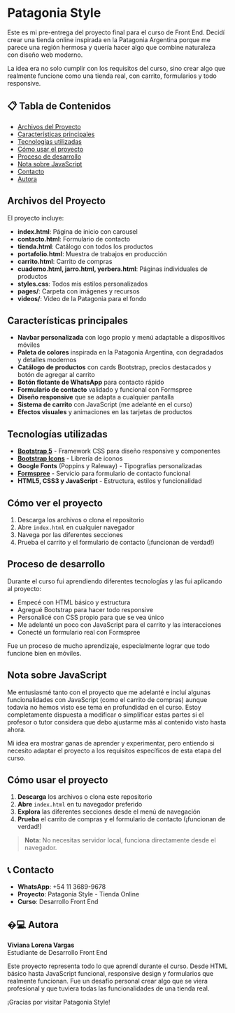 # Patagonia Style

Este es mi pre-entrega del proyecto final para el curso de Front End. Decidí crear una tienda online inspirada en la Patagonia Argentina porque me parece una región hermosa y quería hacer algo que combine naturaleza con diseño web moderno.

La idea era no solo cumplir con los requisitos del curso, sino crear algo que realmente funcione como una tienda real, con carrito, formularios y todo responsive.

## 📋 Tabla de Contenidos

- [Archivos del Proyecto](#archivos-del-proyecto)
- [Características principales](#características-principales)  
- [Tecnologías utilizadas](#tecnologías-utilizadas)
- [Cómo usar el proyecto](#cómo-usar-el-proyecto)
- [Proceso de desarrollo](#proceso-de-desarrollo)
- [Nota sobre JavaScript](#nota-sobre-javascript)
- [Contacto](#-contacto)
- [Autora](#-autora)

## Archivos del Proyecto

El proyecto incluye:
- **index.html**: Página de inicio con carousel
- **contacto.html**: Formulario de contacto 
- **tienda.html**: Catálogo con todos los productos
- **portafolio.html**: Muestra de trabajos en producción
- **carrito.html**: Carrito de compras
- **cuaderno.html, jarro.html, yerbera.html**: Páginas individuales de productos
- **styles.css**: Todos mis estilos personalizados
- **pages/**: Carpeta con imágenes y recursos
- **videos/**: Video de la Patagonia para el fondo

## Características principales

- **Navbar personalizada** con logo propio y menú adaptable a dispositivos móviles
- **Paleta de colores** inspirada en la Patagonia Argentina, con degradados y detalles modernos
- **Catálogo de productos** con cards Bootstrap, precios destacados y botón de agregar al carrito
- **Botón flotante de WhatsApp** para contacto rápido
- **Formulario de contacto** validado y funcional con Formspree
- **Diseño responsive** que se adapta a cualquier pantalla
- **Sistema de carrito** con JavaScript (me adelanté en el curso)
- **Efectos visuales** y animaciones en las tarjetas de productos

## Tecnologías utilizadas

- **[Bootstrap 5](https://getbootstrap.com/)** - Framework CSS para diseño responsive y componentes
- **[Bootstrap Icons](https://icons.getbootstrap.com/)** - Librería de iconos
- **Google Fonts** (Poppins y Raleway) - Tipografías personalizadas
- **[Formspree](https://formspree.io/)** - Servicio para formulario de contacto funcional
- **HTML5, CSS3 y JavaScript** - Estructura, estilos y funcionalidad

## Cómo ver el proyecto

1. Descarga los archivos o clona el repositorio
2. Abre `index.html` en cualquier navegador
3. Navega por las diferentes secciones
4. Prueba el carrito y el formulario de contacto (¡funcionan de verdad!)

## Proceso de desarrollo

Durante el curso fui aprendiendo diferentes tecnologías y las fui aplicando al proyecto:
- Empecé con HTML básico y estructura
- Agregué Bootstrap para hacer todo responsive
- Personalicé con CSS propio para que se vea único
- Me adelanté un poco con JavaScript para el carrito y las interacciones
- Conecté un formulario real con Formspree

Fue un proceso de mucho aprendizaje, especialmente lograr que todo funcione bien en móviles.

## Nota sobre JavaScript

Me entusiasmé tanto con el proyecto que me adelanté e incluí algunas funcionalidades con JavaScript (como el carrito de compras) aunque todavía no hemos visto ese tema en profundidad en el curso. Estoy completamente dispuesta a modificar o simplificar estas partes si el profesor o tutor considera que debo ajustarme más al contenido visto hasta ahora. 

Mi idea era mostrar ganas de aprender y experimentar, pero entiendo si necesito adaptar el proyecto a los requisitos específicos de esta etapa del curso.

## Cómo usar el proyecto

1. **Descarga** los archivos o clona este repositorio
2. **Abre** `index.html` en tu navegador preferido
3. **Explora** las diferentes secciones desde el menú de navegación
4. **Prueba** el carrito de compras y el formulario de contacto (¡funcionan de verdad!)

> **Nota**: No necesitas servidor local, funciona directamente desde el navegador.

## 📞 Contacto

- **WhatsApp**: +54 11 3689-9678
- **Proyecto**: Patagonia Style - Tienda Online
- **Curso**: Desarrollo Front End

## �‍💻 Autora

**Viviana Lorena Vargas**  
Estudiante de Desarrollo Front End  

Este proyecto representa todo lo que aprendí durante el curso. Desde HTML básico hasta JavaScript funcional, responsive design y formularios que realmente funcionan. Fue un desafío personal crear algo que se viera profesional y que tuviera todas las funcionalidades de una tienda real.

¡Gracias por visitar Patagonia Style!